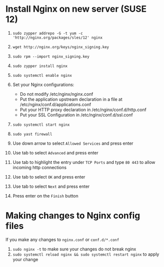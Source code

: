 # Install Nginx on new server (SUSE 12)

1. `sudo zypper addrepo -G -t yum -c 'http://nginx.org/packages/sles/12' nginx`
1. `wget http://nginx.org/keys/nginx_signing.key`
1. `sudo rpm --import nginx_signing.key`
1. `sudo zypper install nginx`
1. `sudo systemctl enable nginx`
1. Set your Nginx configurations:
    * Do not modify /etc/nginx/nginx.conf
    * Put the application upstream declaration in a file at /etc/nginx/conf.d/applications.conf
    * Put your HTTP proxy declaration in /etc/nginx/conf.d/http.conf
    * Put your SSL Configuration in /etc/nginx/conf.d/ssl.conf

1. `sudo systemctl start nginx`
1. `sudo yast firewall`
1. Use down arrow to select `Allowed Services` and press enter
1. Use tab to select `Advanced` and press enter
1. Use tab to highlight the entry under `TCP Ports` and type `80 443` to allow incoming http connections
1. Use tab to select `OK` and press enter
1. Use tab to select `Next` and press enter
1. Press enter on the `Finish` button

# Making changes to Nginx config files

If you make any changes to `nginx.conf` or `conf.d/*.conf`

1. `sudo nginx -t` to make sure your changes do not break nginx
1. `sudo systemctl reload nginx && sudo systemctl restart nginx` to apply your change